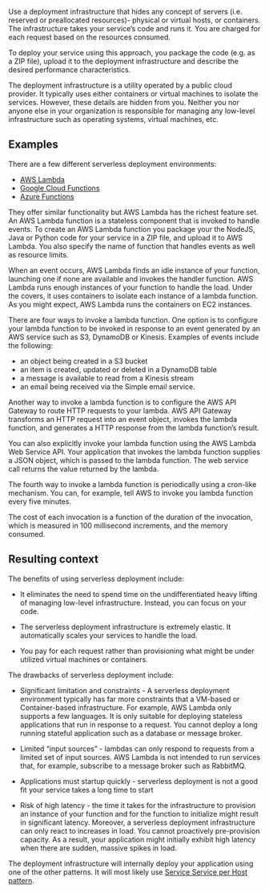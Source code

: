 
Use a deployment infrastructure that hides any concept of servers (i.e. reserved or preallocated resources)- physical or virtual hosts, or containers. The infrastructure takes your service’s code and runs it. You are charged for each request based on the resources consumed.

To deploy your service using this approach, you package the code (e.g. as a ZIP file), upload it to the deployment infrastructure and describe the desired performance characteristics.

The deployment infrastructure is a utility operated by a public cloud provider. It typically uses either containers or virtual machines to isolate the services. However, these details are hidden from you. Neither you nor anyone else in your organization is responsible for managing any low-level infrastructure such as operating systems, virtual machines, etc.

## Examples

There are a few different serverless deployment environments:

- [AWS Lambda](https://aws.amazon.com/lambda/)
- [Google Cloud Functions](https://cloud.google.com/functions/docs)
- [Azure Functions](https://azure.microsoft.com/en-us/services/functions/)

They offer similar functionality but AWS Lambda has the richest feature set. An AWS Lambda function is a stateless component that is invoked to handle events. To create an AWS Lambda function you package your the NodeJS, Java or Python code for your service in a ZIP file, and upload it to AWS Lambda. You also specify the name of function that handles events as well as resource limits.

When an event occurs, AWS Lambda finds an idle instance of your function, launching one if none are available and invokes the handler function. AWS Lambda runs enough instances of your function to handle the load. Under the covers, it uses containers to isolate each instance of a lambda function. As you might expect, AWS Lambda runs the containers on EC2 instances.

There are four ways to invoke a lambda function. One option is to configure your lambda function to be invoked in response to an event generated by an AWS service such as S3, DynamoDB or Kinesis. Examples of events include the following:

- an object being created in a S3 bucket
- an item is created, updated or deleted in a DynamoDB table
- a message is available to read from a Kinesis stream
- an email being received via the Simple email service.

Another way to invoke a lambda function is to configure the AWS API Gateway to route HTTP requests to your lambda. AWS API Gateway transforms an HTTP request into an event object, invokes the lambda function, and generates a HTTP response from the lambda function’s result.

You can also explicitly invoke your lambda function using the AWS Lambda Web Service API. Your application that invokes the lambda function supplies a JSON object, which is passed to the lambda function. The web service call returns the value returned by the lambda.

The fourth way to invoke a lambda function is periodically using a cron-like mechanism. You can, for example, tell AWS to invoke you lambda function every five minutes.

The cost of each invocation is a function of the duration of the invocation, which is measured in 100 millisecond increments, and the memory consumed.

## Resulting context

The benefits of using serverless deployment include:

- It eliminates the need to spend time on the undifferentiated heavy lifting of managing low-level infrastructure. Instead, you can focus on your code.

- The serverless deployment infrastructure is extremely elastic. It automatically scales your services to handle the load.

- You pay for each request rather than provisioning what might be under utilized virtual machines or containers.

The drawbacks of serverless deployment include:

- Significant limitation and constraints - A serverless deployment environment typically has far more constraints that a VM-based or Container-based infrastructure. For example, AWS Lambda only supports a few languages. It is only suitable for deploying stateless applications that run in response to a request. You cannot deploy a long running stateful application such as a database or message broker.
    
- Limited “input sources” - lambdas can only respond to requests from a limited set of input sources. AWS Lambda is not intended to run services that, for example, subscribe to a message broker such as RabbitMQ.
    
- Applications must startup quickly - serverless deployment is not a good fit your service takes a long time to start
    
- Risk of high latency - the time it takes for the infrastructure to provision an instance of your function and for the function to initialize might result in significant latency. Moreover, a serverless deployment infrastructure can only react to increases in load. You cannot proactively pre-provision capacity. As a result, your application might initially exhibit high latency when there are sudden, massive spikes in load.
    

The deployment infrastructure will internally deploy your application using one of the other patterns. It will most likely use [Service Service per Host pattern](https://microservices.io/patterns/deployment/single-service-per-host.html).